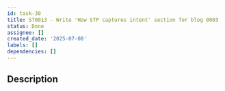 ```yaml
---
id: task-30
title: ST0013 - Write 'How STP captures intent' section for blog 0003
status: Done
assignee: []
created_date: '2025-07-08'
labels: []
dependencies: []
---
```


## Description
